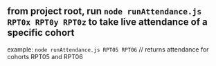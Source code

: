 ## from project root, run `node runAttendance.js RPT0x RPT0y RPT0z` to take live attendance of a specific cohort

example: `node runAttendance.js RPT05 RPT06` // returns attendance for cohorts RPT05 and RPT06
